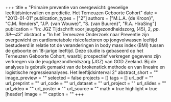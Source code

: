 +++
title = "Primaire preventie van overgewicht: gevoelige leeftijdsintervallen en predictie. Het Terneuzen Geboorte Cohort"
date = "2013-01-01"
publication_types = ["2"]
authors = ["M.L.A. {de Kroon}", "C.M. Renders", "J.P. {van Wouwe}", "S. {van Buuren}", "R.A. HiraSing"]
publication = "In: JGZ Tijdschrift voor jeugdgezondheidszorg, (45), 2, _pp. 39--43_"
abstract = "In het Terneuzen Onderzoek naar Preventie zijn overgewicht en cardiometabole risicofactoren op jongvolwassen leeftijd bestudeerd in relatie tot de veranderingen in body mass index (BMI) tussen de geboorte en 18-jarige leeftijd. Deze studie is gebaseerd op het Terneuzen Geboorte Cohort, waarbij prospectief verkregen gegevens zijn verkregen via de jeugdgezondheidszorg (JGZ) van GGD Zeeland. Bij de analyses is gebruik gemaakt van de brokenstick methode en van lineaire en logistische regressieanalyses. Het leeftijdsinterval 2"
abstract_short = ""
image_preview = ""
selected = false
projects = []
tags = []
url_pdf = ""
url_preprint = ""
url_code = ""
url_dataset = ""
url_project = ""
url_slides = ""
url_video = ""
url_poster = ""
url_source = ""
math = true
highlight = true
[header]
image = ""
caption = ""
+++
